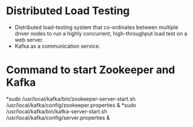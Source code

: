 # Distributed Load Testing

* Distributed load-testing system that co-ordinates between multiple
driver nodes to run a highly concurrent, high-throughput load test on a
web server.
* Kafka as a communication service.

# Command to start Zookeeper and Kafka

*sudo /usr/local/kafka/bin/zookeeper-server-start.sh /usr/local/kafka/config/zookeeper.properties &
*sudo /usr/local/kafka/bin/kafka-server-start.sh /usr/local/kafka/config/server.properties &
